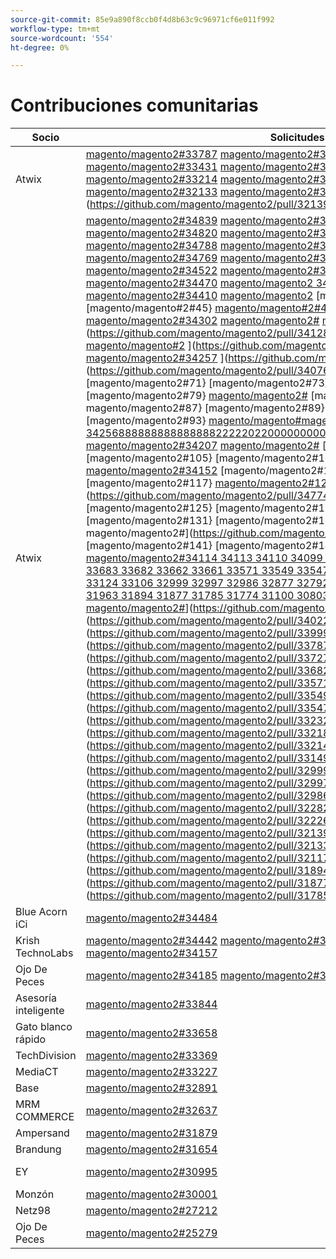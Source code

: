 ```yaml
---
source-git-commit: 85e9a890f8ccb0f4d8b63c9c96971cf6e011f992
workflow-type: tm+mt
source-wordcount: '554'
ht-degree: 0%

---
```

# Contribuciones comunitarias

| Socio | Solicitudes de extracción | Problemas relacionados con GitHub |
| ------- | ------- | ------- |
| Atwix | [magento/magento2#33787](https://github.com/magento/magento2/pull/33787) [magento/magento2#33662](https://github.com/magento/magento2/pull/33662) [magento/magento2#33661](https://github.com/magento/magento2/pull/33661) [magento/magento2#33431](https://github.com/magento/magento2/pull/33431) [magento/magento2#33232](https://github.com/magento/magento2/pull/33232) [magento/magento2#33218](https://github.com/magento/magento2/pull/33218) [magento/magento2#33214](https://github.com/magento/magento2/pull/33214) [magento/magento2#32226](https://github.com/magento/magento2/pull/32226) [magento/magento2#321397} [magento/magento2#32133](https://github.com/magento/magento2/pull/32133) [magento/magento2#32117](https://github.com/magento/magento2/pull/32117) [magento/magento2#32112](https://github.com/magento/magento2/pull/32112)](https://github.com/magento/magento2/pull/32139) | [magento/magento2#33689](https://github.com/magento/magento2/issues/33689) [magento/magento2#33635](https://github.com/magento/magento2/issues/33635) [magento/magento2#33556](https://github.com/magento/magento2/issues/33556) [magento/magento2#33806](https://github.com/magento/magento2/issues/33806) [magento/magento2#32381](https://github.com/magento/magento2/issues/32381) [magento/magento2#33786](https://github.com/magento/magento2/issues/33786) [magento/magento2#33785](https://github.com/magento/magento2/issues/33785) [magento/magento2#33784](https://github.com/magento/magento2/issues/33784) [magento/magento2#337757}](https://github.com/magento/magento2/issues/33775) |
| Atwix | [magento/magento2#34839](https://github.com/magento/magento2/pull/34839) [magento/magento2#34827](https://github.com/magento/magento2/pull/34827) [magento/magento2#34821](https://github.com/magento/magento2/pull/34821) [magento/magento2#34820](https://github.com/magento/magento2/pull/34820) [magento/magento2#34819](https://github.com/magento/magento2/pull/34819) [magento/magento2#34793](https://github.com/magento/magento2/pull/34793) [magento/magento2#34788](https://github.com/magento/magento2/pull/34788) [magento/magento2#34781](https://github.com/magento/magento2/pull/34781) [magento/magento2#3477434346 7} [magento/magento2#34769](https://github.com/magento/magento2/pull/34769) [magento/magento2#34737](https://github.com/magento/magento2/pull/34737) [magento/magento2#34617](https://github.com/magento/magento2/pull/34617) [magento/magento2#34522](https://github.com/magento/magento2/pull/34522) [magento/magento2#34492](https://github.com/magento/magento2/pull/34492) [magento/magento2#34491](https://github.com/magento/magento2/pull/34491) [magento/magento2#34470](https://github.com/magento/magento2/pull/34470) [magento/magento2 34419](https://github.com/magento/magento2/pull/34419) [magento/magento2#34418](https://github.com/magento/magento2/pull/34418) [magento/magento2#34410](https://github.com/magento/magento2/pull/34410) [magento/magento2](https://github.com/magento/magento2/pull/34400) [magento/magento#41} [magento/magento2#43} [magento/magento#2#45} [magento/magento#2#47} {4834400 magento2#](https://github.com/magento/magento2/pull/34256) [magento/magento2#34302](https://github.com/magento/magento2/pull/34207) [magento/magento2#](https://github.com/magento/magento2/pull/34152) [magento/magento2#59} ](https://github.com/magento/magento2/pull/34346)magento/magento#2](https://github.com/magento/magento2/pull/34128) [magento/magento#2](https://github.com/magento/magento2/pull/34302)[magento/magento#2](https://github.com/magento/magento2/pull/34113) [magento/magento#2](https://github.com/magento/magento2/pull/34110) ](https://github.com/magento/magento2/pull/34298)34298 [magento/magento2#34257](https://github.com/magento/magento2/pull/34099) ](https://github.com/magento/magento2/pull/34257)magento/magento2#](https://github.com/magento/magento2/pull/34076) [magento/magento2#69} [magento/magento2#71} [magento/magento2#73} [magento/magento2#75} [magento/magento2#77} [magento/magento2#79} [magento/magento2#](https://github.com/magento/magento2/pull/33683) [magento/magento2#83} [magento/magento2#85} ](https://github.com/magento/magento2/pull/33662)magento/magento2#87} [magento/magento2#89} [magento/magento#89} [magento/magento2#91} [magento/magento2#93} [magento/magento#magento2 3425688888888888888822222022000000000000000000000000000000000000000000000000 ](https://github.com/magento/magento2/pull/33530) [magento/magento2#34207](https://github.com/magento/magento2/pull/33454) [magento/magento2#](https://github.com/magento/magento2/pull/33431) [magento/magento2#101} [magento/magento2#103} [magento/magento2#105} [magento/magento2#107} [magento/magento 2#](https://github.com/magento/magento2/pull/33124) [magento/magento2#34152](https://github.com/magento/magento2/pull/33106) [magento/magento2#113} [magento/magento2#115} [magento/magento2#117} [magento/magento2#120](https://github.com/magento/magento2/pull/32877)magento2 ](https://github.com/magento/magento2/pull/34774) [magento/magento2#34149](https://github.com/magento/magento2/pull/32771) [magento/magento2#125} [magento/magento2#127} [magento/magento2#129} [magento/magento2#131} [magento/magento2#133} {134 [magento/magento2#135} ](https://github.com/magento/magento2/pull/34149)magento/magento2#](https://github.com/magento/magento2/pull/31963) [magento/magento2#139} [magento/magento2#141} [magento/magento2#143} [magento/magento2#14434128](https://github.com/magento/magento2/pull/31774) [](https://github.com/magento/magento2/pull/31100) [magento/magento2#34114 34113 34110 34099 34076 34075 34051 34022 33999 33787 33727 33683 33682 33662 33661 33571 33549 33547 33530 33454 33431 33232 33218 33214 33149 33124 33106 32999 32997 32986 32877 32792 32771 32282 32226 32139 32133 32117 32112 31963 31894 31877 31785 31774 31100 30803 30562 30526](https://github.com/magento/magento2/pull/30803) [magento/magento2#](https://github.com/magento/magento2/pull/30562) [magento/magento2#](https://github.com/magento/magento2/pull/30526)[](https://github.com/magento/magento2/pull/34114)[](https://github.com/magento/magento2/pull/34075)](https://github.com/magento/magento2/pull/34051)](https://github.com/magento/magento2/pull/34022)](https://github.com/magento/magento2/pull/33999)](https://github.com/magento/magento2/pull/33787)](https://github.com/magento/magento2/pull/33727)](https://github.com/magento/magento2/pull/33682)[](https://github.com/magento/magento2/pull/33661)](https://github.com/magento/magento2/pull/33571)](https://github.com/magento/magento2/pull/33549)](https://github.com/magento/magento2/pull/33547)](https://github.com/magento/magento2/pull/33232)](https://github.com/magento/magento2/pull/33218)](https://github.com/magento/magento2/pull/33214)](https://github.com/magento/magento2/pull/33149)](https://github.com/magento/magento2/pull/32999)](https://github.com/magento/magento2/pull/32997)](https://github.com/magento/magento2/pull/32986)[](https://github.com/magento/magento2/pull/32792)](https://github.com/magento/magento2/pull/32282)](https://github.com/magento/magento2/pull/32226)](https://github.com/magento/magento2/pull/32139)](https://github.com/magento/magento2/pull/32133)](https://github.com/magento/magento2/pull/32117)[](https://github.com/magento/magento2/pull/32112)](https://github.com/magento/magento2/pull/31894)](https://github.com/magento/magento2/pull/31877)](https://github.com/magento/magento2/pull/31785) | [magento/magento2#34579](https://github.com/magento/magento2/issues/34579) [magento/magento2#34490](https://github.com/magento/magento2/issues/34490) [magento/magento2#34422](https://github.com/magento/magento2/issues/34422) [magento/magento2#34510](https://github.com/magento/magento2/issues/34510) [magento/magento2#34414](https://github.com/magento/magento2/issues/34414) [magento/magento2#34511](https://github.com/magento/magento2/issues/34511) [magento/magento2#34435](https://github.com/magento/magento2/issues/34435) [magento/magento2#34512](https://github.com/magento/magento2/issues/34512) [magento/magento2#3431733531 33635 33556 33806 32615 32991 32821 33788 32381 33786 33785 33784 33775 33783 30828 33774 33773 7} [magento/magento2#32948](https://github.com/magento/magento2/issues/32948) [magento/magento2#26254](https://github.com/magento/magento2/issues/26254) [magento/magento2#34316](https://github.com/magento/magento2/issues/34316) [magento/magento2#34314](https://github.com/magento/magento2/issues/34314) [magento/magento2#34313](https://github.com/magento/magento2/issues/34313) [magento/magento2#34312](https://github.com/magento/magento2/issues/34312) [magento/magento2#34311](https://github.com/magento/magento2/issues/34311) [magento/magento2 34315](https://github.com/magento/magento2/issues/34315) [magento/magento2#33747](https://github.com/magento/magento2/issues/33747) [magento/magento2#33589](https://github.com/magento/magento2/issues/33589) [magento/magento2](https://github.com/magento/magento2/issues/33689) [magento/magento#41} [magento/magento2#43} [magento/magento#2#45} [magento/magento#2#47} {4833689 magento2#](https://github.com/magento/magento2/issues/32615) [magento/devdocs#9248](https://github.com/magento/devdocs/issues/9248) [magento/magento2#53} [magento/magento2#55} [magento/magento#57} [magento/magento#2 ](https://github.com/magento/magento2/issues/32381) [magento/magento2#61} [magento/magento2#62 3} [magento/magento2#](https://github.com/magento/magento2/issues/33784) [magento/magento2#67} [magento/magento2#69} [magento/magento2#71} [magento/magento2#73} [magento/magento2#75} ](https://github.com/magento/magento2/issues/34317)magento/magento2#75}](https://github.com/magento/magento2/issues/33531)magento](https://github.com/magento/magento2/issues/33635)](https://github.com/magento/magento2/issues/33556)](https://github.com/magento/magento2/issues/33806)[](https://github.com/magento/magento2/issues/32991)](https://github.com/magento/magento2/issues/32821)](https://github.com/magento/magento2/issues/33788)](https://github.com/magento/magento2/issues/33786)](https://github.com/magento/magento2/issues/33785)](https://github.com/magento/magento2/issues/33775)](https://github.com/magento/magento2/issues/33783)](https://github.com/magento/magento2/issues/30828)](https://github.com/magento/magento2/issues/33774)](https://github.com/magento/magento2/issues/33773) |
| Blue Acorn iCi | [magento/magento2#34484](https://github.com/magento/magento2/pull/34484) |  |
| Krish TechnoLabs | [magento/magento2#34442](https://github.com/magento/magento2/pull/34442) [magento/magento2#34423](https://github.com/magento/magento2/pull/34423) [magento/magento2#34171](https://github.com/magento/magento2/pull/34171) [magento/magento2#34157](https://github.com/magento/magento2/pull/34157) |  |
| Ojo De Peces | [magento/magento2#34185](https://github.com/magento/magento2/pull/34185) [magento/magento2#32720](https://github.com/magento/magento2/pull/32720) [magento/magento2#25279](https://github.com/magento/magento2/pull/25279) | [magento/magento2#34513](https://github.com/magento/magento2/issues/34513) [magento/magento2#34356](https://github.com/magento/magento2/issues/34356) [magento/magento2#29647](https://github.com/magento/magento2/issues/29647) [magento/magento2#30241](https://github.com/magento/magento2/issues/30241) |
| Asesoría inteligente | [magento/magento2#33844](https://github.com/magento/magento2/pull/33844) |  |
| Gato blanco rápido | [magento/magento2#33658](https://github.com/magento/magento2/pull/33658) | [magento/magento2#33839](https://github.com/magento/magento2/issues/33839) |
| TechDivision | [magento/magento2#33369](https://github.com/magento/magento2/pull/33369) | [magento/magento2#34451](https://github.com/magento/magento2/issues/34451) |
| MediaCT | [magento/magento2#33227](https://github.com/magento/magento2/pull/33227) | [magento/magento2#33984](https://github.com/magento/magento2/issues/33984) |
| Base | [magento/magento2#32891](https://github.com/magento/magento2/pull/32891) | [magento/magento2#32885](https://github.com/magento/magento2/issues/32885) |
| MRM COMMERCE | [magento/magento2#32637](https://github.com/magento/magento2/pull/32637) | [magento/magento2#32636](https://github.com/magento/magento2/issues/32636) |
| Ampersand | [magento/magento2#31879](https://github.com/magento/magento2/pull/31879) | [maritos/magento2-performance-fixes#4](https://github.com/maritos/magento2-performance-fixes/issues/4) |
| Brandung | [magento/magento2#31654](https://github.com/magento/magento2/pull/31654) | [magento/magento2#30948](https://github.com/magento/magento2/issues/30948) |
| EY | [magento/magento2#30995](https://github.com/magento/magento2/pull/30995) | [magento/magento2#31019](https://github.com/magento/magento2/issues/31019) [magento/magento2#32625](https://github.com/magento/magento2/issues/32625) [magento/magento2#33696](https://github.com/magento/magento2/issues/33696) |
| Monzón | [magento/magento2#30001](https://github.com/magento/magento2/pull/30001) | [magento/magento-semver#50](https://github.com/magento/magento-semver/issues/50) |
| Netz98 | [magento/magento2#27212](https://github.com/magento/magento2/pull/27212) | [magento/magento2#29609](https://github.com/magento/magento2/issues/29609) |
| Ojo De Peces | [magento/magento2#25279](https://github.com/magento/magento2/pull/25279) | [magento/magento2#29647](https://github.com/magento/magento2/issues/29647) [magento/magento2#30241](https://github.com/magento/magento2/issues/30241) |
